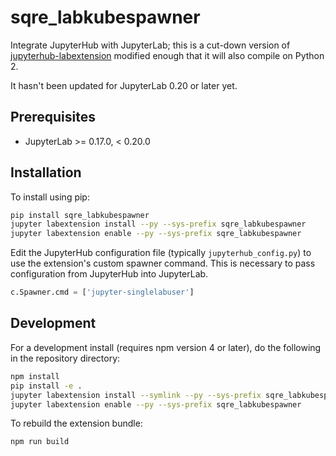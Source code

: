 # sqre_labkubespawner

Integrate JupyterHub with JupyterLab; this is a cut-down version of 
[jupyterhub-labextension](https://github.com/jupyterhub/jupyterhub-labextension)
modified enough that it will also compile on Python 2.

It hasn't been updated for JupyterLab 0.20 or later yet.


## Prerequisites

* JupyterLab >= 0.17.0, < 0.20.0

## Installation

To install using pip:

```bash
pip install sqre_labkubespawner
jupyter labextension install --py --sys-prefix sqre_labkubespawner
jupyter labextension enable --py --sys-prefix sqre_labkubespawner
```

Edit the JupyterHub configuration file (typically ``jupyterhub_config.py``) to
use the extension's custom spawner command. This is necessary to pass
configuration from JupyterHub into JupyterLab.

```python
c.Spawner.cmd = ['jupyter-singlelabuser']
```

## Development

For a development install (requires npm version 4 or later), do the following in the repository directory:

```bash
npm install
pip install -e .
jupyter labextension install --symlink --py --sys-prefix sqre_labkubespawner
jupyter labextension enable --py --sys-prefix sqre_labkubespawner
```

To rebuild the extension bundle:

```bash
npm run build
```


